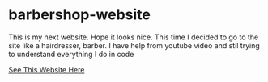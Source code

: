 # barbershop-website


This is my next website. Hope it looks nice. 
This time I decided to go to the site like a hairdresser, barber. 
I have help from youtube video and stil trying to understand everything I do in code


[See This Website Here](https://imgur.com/UQrtYLX)
